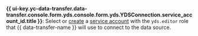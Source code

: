 
**{{ ui-key.yc-data-transfer.data-transfer.console.form.yds.console.form.yds.YDSConnection.service_account_id.title }}**: Select or [create](../../../../../iam/operations/sa/create.md) a [service account](../../../../../iam/concepts/users/service-accounts.md) with the `yds.editor` role that {{ data-transfer-name }} will use to connect to the data source.

